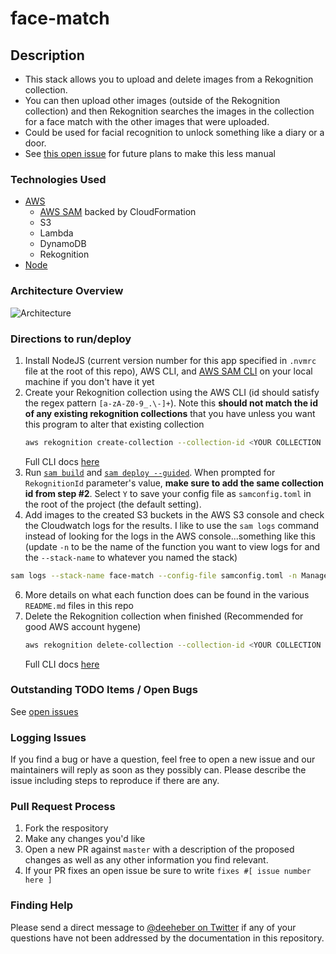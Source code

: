 # face-match

## Description
- This stack allows you to upload and delete images from a Rekognition collection.
- You can then upload other images (outside of the Rekognition collection) and then Rekognition searches the images in the collection for a face match with the other images that were uploaded.
- Could be used for facial recognition to unlock something like a diary or a door.
- See [this open issue](https://github.com/deeheber/face-match/issues/16) for future plans to make this less manual

### Technologies Used
- [AWS](https://aws.amazon.com/)
  - [AWS SAM](https://aws.amazon.com/serverless/sam/) backed by CloudFormation
  - S3
  - Lambda
  - DynamoDB
  - Rekognition
- [Node](https://nodejs.org/en/)

### Architecture Overview
![Architecture](https://user-images.githubusercontent.com/12616554/142489428-4a4aa476-5dbf-41a1-96fe-b84fceabcf70.png)

### Directions to run/deploy
1. Install NodeJS (current version number for this app specified in `.nvmrc` file at the root of this repo), AWS CLI, and [AWS SAM CLI](https://docs.aws.amazon.com/serverless-application-model/latest/developerguide/serverless-sam-cli-install.html) on your local machine if you don't have it yet
2. Create your Rekognition collection using the AWS CLI (id should satisfy the regex pattern `[a-zA-Z0-9_.\-]+`). Note this **should not match the id of any existing rekognition collections** that you have unless you want this program to alter that existing collection
    ```bash
    aws rekognition create-collection --collection-id <YOUR COLLECTION ID HERE>
    ```
    Full CLI docs [here](https://docs.aws.amazon.com/cli/latest/reference/rekognition/create-collection.html)
4. Run [`sam build`](https://docs.aws.amazon.com/serverless-application-model/latest/developerguide/sam-cli-command-reference-sam-build.html) and [`sam deploy --guided`](https://docs.aws.amazon.com/serverless-application-model/latest/developerguide/sam-cli-command-reference-sam-deploy.html). When prompted for `RekognitionId` parameter's value, **make sure to add the same collection id from step #2**. Select `Y` to save your config file as `samconfig.toml` in the root of the project (the default setting).
5. Add images to the created S3 buckets in the AWS S3 console and check the Cloudwatch logs for the results. I like to use the `sam logs` command instead of looking for the logs in the AWS console...something like this (update `-n` to be the name of the function you want to view logs for and the `--stack-name` to whatever you named the stack)
  ```bash
  sam logs --stack-name face-match --config-file samconfig.toml -n ManageCollection --tail
  ```
6. More details on what each function does can be found in the various `README.md` files in this repo
7. Delete the Rekognition collection when finished (Recommended for good AWS account hygene)
    ```bash
    aws rekognition delete-collection --collection-id <YOUR COLLECTION ID HERE>
    ```
    Full CLI docs [here](https://docs.aws.amazon.com/cli/latest/reference/rekognition/delete-collection.html)

### Outstanding TODO Items / Open Bugs
See [open issues](https://github.com/deeheber/face-match/issues)

### Logging Issues
If you find a bug or have a question, feel free to open a new issue and our maintainers will reply as soon as they possibly can. Please describe the issue including steps to reproduce if there are any.

### Pull Request Process
1. Fork the respository
2. Make any changes you'd like
3. Open a new PR against `master` with a description of the proposed changes as well as any other information you find relevant.
4. If your PR fixes an open issue be sure to write `fixes #[ issue number here ]`

### Finding Help
Please send a direct message to [@deeheber on Twitter](https://twitter.com/deeheber) if any of your questions have not been addressed by the documentation in this repository.
